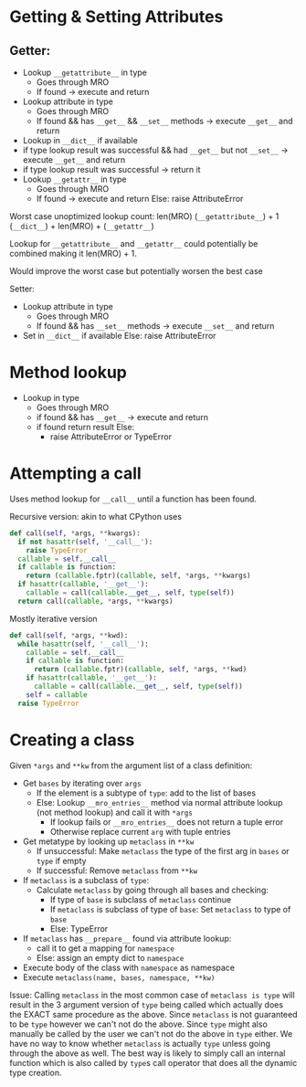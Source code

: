 # Getting & Setting Attributes

## Getter:

* Lookup `__getattribute__` in type
  - Goes through MRO
  - If found -> execute and return
* Lookup attribute in type
  - Goes through MRO
  - If found && has `__get__` && `__set__` methods -> execute `__get__` and return
* Lookup in `__dict__` if available
* if type lookup result was successful && had `__get__` but not `__set__` -> execute `__get__` and return
* if type lookup result was successful -> return it
* Lookup `__getattr__` in type
  - Goes through MRO
  - If found -> execute and return Else:
    raise AttributeError

Worst case unoptimized lookup count: len(MRO) (`__getattribute__`) + 1 (`__dict__`) + len(MRO) + (`__getattr__`)

Lookup for `__getattribute__` and `__getattr__` could potentially be combined making it len(MRO) + 1.

Would improve the worst case but potentially worsen the best case

Setter:

* Lookup attribute in type
  - Goes through MRO
  - If found && has `__set__` methods -> execute `__set__` and return
* Set in `__dict__` if available Else:
  raise AttributeError

# Method lookup

* Lookup in type
  - Goes through MRO
  - if found && has `__get__` -> execute and return
  - if found return result Else:
    - raise AttributeError or TypeError

# Attempting a call

Uses method lookup for `__call__` until a function has been found.

Recursive version: akin to what CPython uses
```python
def call(self, *args, **kwargs):
  if not hasattr(self, '__call__'):
    raise TypeError
  callable = self.__call__
  if callable is function:
    return (callable.fptr)(callable, self, *args, **kwargs)
  if hasattr(callable, '__get__'):
    callable = call(callable.__get__, self, type(self))
  return call(callable, *args, **kwargs)
```

Mostly iterative version

```python
def call(self, *args, **kwd):
  while hasattr(self, '__call__'):
    callable = self.__call__
    if callable is function:
      return (callable.fptr)(callable, self, *args, **kwd)
    if hasattr(callable, '__get__'):
      callable = call(callable.__get__, self, type(self))
    self = callable
  raise TypeError
```

# Creating a class

Given `*args` and `**kw` from the argument list of a class definition:

* Get `bases` by iterating over `args`
  * If the element is a subtype of `type`: add to the list of bases
  * Else: Lookup `__mro_entries__` method via normal attribute lookup (not method lookup) and call it with `*args`
    * If lookup fails or `__mro_entries__` does not return a tuple error
    * Otherwise replace current `arg` with tuple entries
* Get metatype by looking up `metaclass` in `**kw`
  * If unsuccessful: Make `metaclass` the type of the first arg in `bases` or `type` if empty
  * If successful: Remove `metaclass` from `**kw`
* If `metaclass` is a subclass of `type`:
  * Calculate `metaclass` by going through all bases and checking:
    * If type of `base` is subclass of `metaclass` continue
    * If `metaclass` is subclass of type of `base`: Set `metaclass` to type of `base`
    * Else: TypeError
* If `metaclass` has `__prepare__` found via attribute lookup:
  * call it to get a mapping for `namespace`
  * Else: assign an empty dict to `namespace`
* Execute body of the class with `namespace` as namespace
* Execute `metaclass(name, bases, namespace, **kw)`

Issue: Calling `metaclass` in the most common case of `metaclass is type` will result in the 3 argument version of 
`type` being called which actually does the EXACT same procedure as the above. Since `metaclass` is not guaranteed
to be `type` however we can't not do the above. Since `type` might also manually be called by the user we can't not do
the above in `type` either. We have no way to know whether `metaclass` is actually `type` unless going through the above
as well. The best way is likely to simply call an internal function which is also called by `type`s call operator
that does all the dynamic type creation. 
